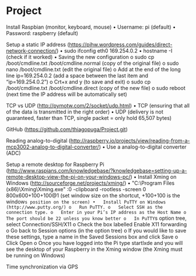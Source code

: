 # Project

Install Raspbian (monitor, keyboard, mouse)
•	Username: pi (default)
•	Password: raspberry (default)

Setup a static IP address (https://pihw.wordpress.com/guides/direct-network-connection/)
•	sudo ifconfig eth0 169.254.0.2
•	hostname -I (check if it worked)
•	Saving the new configuration
o	sudo cp /boot/cmdline.txt /boot/cmdline.normal (copy of the original file)
o	sudo nano /boot/cmdline.txt (edit the original file)
o	Add at the end of the long line ip=169.254.0.2 (add a space between the last item and “ip=169.254.0.2”)
o	Crt+x and y (to save and exit)
o	sudo cp /boot/cmdline.txt /boot/cmdline.direct (copy of the new file)
o	sudo reboot (next time the IP address will be automatically set)

TCP vs UDP (http://pymotw.com/2/socket/udp.html)
•	TCP (ensuring that all of the data is transmitted in the right order)
•	UDP (delivery is not guaranteed, faster than TCP, single packet = only hold 65,507 bytes)

GitHub (https://github.com/thiagopuga/Project.git)

Reading analog-to-digital (http://raspberry.io/projects/view/reading-from-a-mcp3002-analog-to-digital-converter/)
•	Use a analog-to-digital converter (ADC)

Setup a remote desktop for Raspberry Pi (http://www.raspians.com/knowledgebase/?knowledgebase=setting-up-a-remote-desktop-view-the-pi-on-your-windows-pc/)
•	Install Xming on Windows (http://sourceforge.net/projects/xming/)
•	"C:\Program Files (x86)\Xming\Xming.exe" :0 -clipboard -rootless -screen 0 800x600+100+100@1 (set window size on the shortcut, +100+100 is the window`s position on the screen)
•	Install PuTTY on Windows (http://www.putty.org/)
o	Run PuTTY.
o	Select SSH as the connection type.
o	Enter in your Pi’s IP address as the Host Name
o	The port should be 22 unless you know better
o	In PuTTY`s option tree, select Connection/SSH/X11
o	Check the box labelled Enable X11 forwarding
o	Go back to Session options (in the option tree)
o	If you would like to save these settings, type a name in the Saved Sessions box and click Save
o	Click Open
o	Once you have logged into the Pi type startlxde and you will see the desktop of your Raspberry in the Xming window (the Xming must be running on Windows)

Time synchronization via GPS